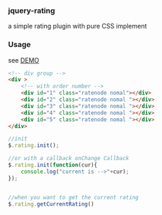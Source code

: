 ### jquery-rating

a simple rating plugin with pure CSS implement


### Usage
see [DEMO](http://jayin.github.io/jquery-rating/demo.html)

```html
<!-- div group -->
<div >
	<!-- with order number -->
	<div id="1" class="ratenode nomal"></div>
	<div id="2" class="ratenode nomal "></div>
	<div id="3" class="ratenode nomal "></div>
	<div id="4" class="ratenode nomal "></div>
	<div id="5" class="ratenode nomal "></div>
</div>
```

```javascript
//init
$.rating.init();

//or with a callback onChange Callback
$.rating.init(function(cur){
	console.log("current is -->"+cur);
});


//when you want to get the current rating
$.rating.getCurrentRating()
```
